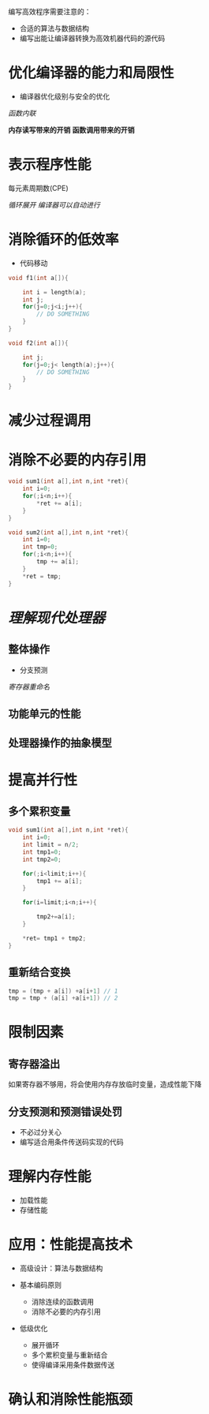 编写高效程序需要注意的：

- 合适的算法与数据结构
- 编写出能让编译器转换为高效机器代码的源代码

# 优化编译器的能力和局限性

- 编译器优化级别与安全的优化

_函数内联_

**内存读写带来的开销** **函数调用带来的开销**

# 表示程序性能

每元素周期数(CPE)

_循环展开_ _编译器可以自动进行_

# 消除循环的低效率

- 代码移动

```c
void f1(int a[]){

    int i = length(a);
    int j;
    for(j=0;j<i;j++){
        // DO SOMETHING
    }
}

void f2(int a[]){

    int j;
    for(j=0;j< length(a);j++){
        // DO SOMETHING
    }
}
```

# 减少过程调用

# 消除不必要的内存引用

```c
void sum1(int a[],int n,int *ret){
    int i=0;
    for(;i<n;i++){
        *ret += a[i];
    }
}

void sum2(int a[],int n,int *ret){
    int i=0;
    int tmp=0;
    for(;i<n;i++){
        tmp += a[i];
    }
    *ret = tmp;
}
```

# _理解现代处理器_

## 整体操作

- 分支预测

_寄存器重命名_

## 功能单元的性能

## 处理器操作的抽象模型

# 提高并行性

## 多个累积变量

```c
void sum1(int a[],int n,int *ret){
    int i=0;
    int limit = n/2;
    int tmp1=0;
    int tmp2=0;

    for(;i<limit;i++){
        tmp1 += a[i];
    }

    for(i=limit;i<n;i++){

        tmp2+=a[i];
    }

    *ret= tmp1 + tmp2;
}
```

## 重新结合变换

```c
tmp = (tmp + a[i]) +a[i+1] // 1
tmp = tmp + (a[i] +a[i+1]) // 2
```

# 限制因素

## 寄存器溢出

如果寄存器不够用，将会使用内存存放临时变量，造成性能下降

## 分支预测和预测错误处罚

- 不必过分关心
- 编写适合用条件传送码实现的代码

# 理解内存性能

- 加载性能
- 存储性能

# 应用：性能提高技术

- 高级设计：算法与数据结构
- 基本编码原则

  - 消除连续的函数调用
  - 消除不必要的内存引用

- 低级优化

  - 展开循环
  - 多个累积变量与重新结合
  - 使得编译采用条件数据传送

# 确认和消除性能瓶颈

